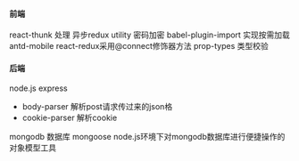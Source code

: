 #### 前端
react-thunk 处理 异步redux
utility  密码加密
babel-plugin-import 实现按需加载 antd-mobile
react-redux采用@connect修饰器方法
prop-types 类型校验

#### 后端
node.js
express
- body-parser 解析post请求传过来的json格
- cookie-parser 解析cookie

mongodb 数据库
mongoose node.js环境下对mongodb数据库进行便捷操作的对象模型工具

